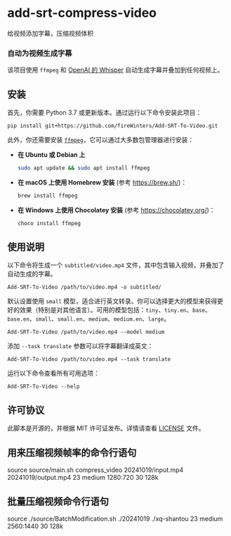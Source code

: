 <!--
 * @Author: Diana Tang
 * @Date: 2025-02-18 10:03:11
 * @LastEditors: Diana Tang
 * @Description: some description
 * @FilePath: /add-srt-compress-video/README-cn.md
-->
# add-srt-compress-video
给视频添加字幕，压缩视频体积

### 自动为视频生成字幕

该项目使用 `ffmpeg` 和 [OpenAI 的 Whisper](https://openai.com/blog/whisper) 自动生成字幕并叠加到任何视频上。

## 安装

首先，你需要 Python 3.7 或更新版本。通过运行以下命令安装此项目：

```
pip install git+https://github.com/fireWinters/Add-SRT-To-Video.git
```

此外，你还需要安装 [`ffmpeg`](https://ffmpeg.org/)，它可以通过大多数包管理器进行安装：

- **在 Ubuntu 或 Debian 上**

  ```bash
  sudo apt update && sudo apt install ffmpeg
  ```

- **在 macOS 上使用 Homebrew 安装** (参考 https://brew.sh/)：

  ```bash
  brew install ffmpeg
  ```

- **在 Windows 上使用 Chocolatey 安装** (参考 https://chocolatey.org/)：

  ```bash
  choco install ffmpeg
  ```

## 使用说明

以下命令将生成一个 `subtitled/video.mp4` 文件，其中包含输入视频，并叠加了自动生成的字幕。

```
Add-SRT-To-Video /path/to/video.mp4 -o subtitled/
```

默认设置使用 `small` 模型，适合进行英文转录。你可以选择更大的模型来获得更好的效果（特别是对其他语言）。可用的模型包括：`tiny`、`tiny.en`、`base`、`base.en`、`small`、`small.en`、`medium`、`medium.en`、`large`。

```
Add-SRT-To-Video /path/to/video.mp4 --model medium
```

添加 `--task translate` 参数可以将字幕翻译成英文：

```
Add-SRT-To-Video /path/to/video.mp4 --task translate
```

运行以下命令查看所有可用选项：

```
Add-SRT-To-Video --help
```

## 许可协议

此脚本是开源的，并根据 MIT 许可证发布。详情请查看 [LICENSE](LICENSE) 文件。



## 用来压缩视频帧率的命令行语句
source source/main.sh
compress_video 20241019/input.mp4 20241019/output.mp4 23 medium 1280:720 30 128k

## 批量压缩视频命令行语句
source ./source/BatchModification.sh ./20241019 ./xq-shantou 23 medium 2560:1440 30 128k